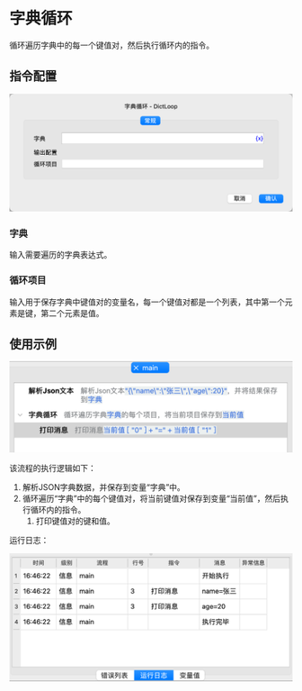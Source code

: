 # 字典循环

循环遍历字典中的每一个键值对，然后执行循环内的指令。

## 指令配置

![字典循环配置对话框](dict_loop_config.png)

### 字典

输入需要遍历的字典表达式。

### 循环项目

输入用于保存字典中键值对的变量名，每一个键值对都是一个列表，其中第一个元素是键，第二个元素是值。

## 使用示例

![字典循环示例流程截图](dict_loop_demo_process.png)

该流程的执行逻辑如下：

1. 解析JSON字典数据，并保存到变量“字典”中。
2. 循环遍历“字典”中的每个键值对，将当前键值对保存到变量“当前值”，然后执行循环内的指令。
    1. 打印键值对的键和值。

运行日志：

![字典循环示例流程运行日志](dict_loop_demo_log.png)
